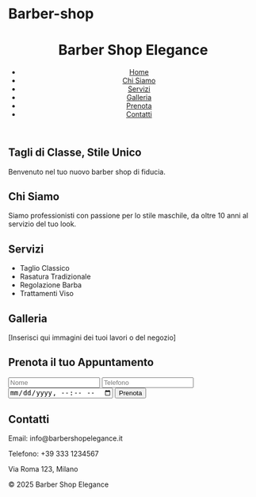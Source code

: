 # Barber-shop<!DOCTYPE html>
<html lang="it">
<head>
  <meta charset="UTF-8" />
  <meta name="viewport" content="width=device-width, initial-scale=1.0" />
  <title>Barber Shop Elegance</title>
  <link rel="stylesheet" href="style.css" />
</head>
<body>
  <header>
    <h1>Barber Shop Elegance</h1>
    <nav>
      <ul>
        <li><a href="#home">Home</a></li>
        <li><a href="#about">Chi Siamo</a></li>
        <li><a href="#services">Servizi</a></li>
        <li><a href="#gallery">Galleria</a></li>
        <li><a href="#booking">Prenota</a></li>
        <li><a href="#contact">Contatti</a></li>
      </ul>
    </nav>
  </header>

  <section id="home" class="hero">
    <h2>Tagli di Classe, Stile Unico</h2>
    <p>Benvenuto nel tuo nuovo barber shop di fiducia.</p>
  </section>

  <section id="about">
    <h2>Chi Siamo</h2>
    <p>Siamo professionisti con passione per lo stile maschile, da oltre 10 anni al servizio del tuo look.</p>
  </section>

  <section id="services">
    <h2>Servizi</h2>
    <ul>
      <li>Taglio Classico</li>
      <li>Rasatura Tradizionale</li>
      <li>Regolazione Barba</li>
      <li>Trattamenti Viso</li>
    </ul>
  </section>

  <section id="gallery">
    <h2>Galleria</h2>
    <p>[Inserisci qui immagini dei tuoi lavori o del negozio]</p>
  </section>

  <section id="booking">
    <h2>Prenota il tuo Appuntamento</h2>
    <form>
      <input type="text" placeholder="Nome" required />
      <input type="tel" placeholder="Telefono" required />
      <input type="datetime-local" required />
      <button type="submit">Prenota</button>
    </form>
  </section>

  <section id="contact">
    <h2>Contatti</h2>
    <p>Email: info@barbershopelegance.it</p>
    <p>Telefono: +39 333 1234567</p>
    <p>Via Roma 123, Milano</p>
  </section>

  <footer>
    <p>&copy; 2025 Barber Shop Elegance</p>
  </footer>
</body>
</html>
